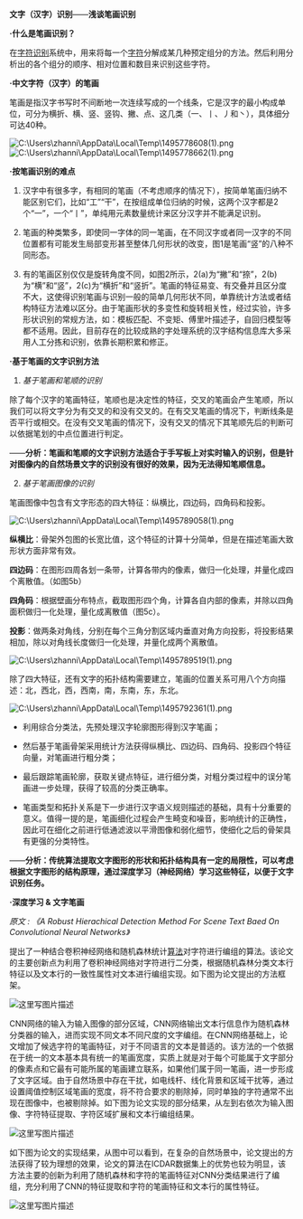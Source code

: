 **文字（汉字）识别**——**浅谈笔画识别**

**·什么是笔画识别？**

在[字符识别](http://baike.baidu.com/item/%E5%AD%97%E7%AC%A6%E8%AF%86%E5%88%AB)系统中，用来将每一个[字符](http://baike.baidu.com/item/%E5%AD%97%E7%AC%A6)分解成某几种预定组分的方法。然后利用分析出的各个组分的顺序、相对位置和数目来识别这些字符。

**·中文字符（汉字）的笔画**

笔画是指汉字书写时不间断地一次连续写成的一个线条，它是汉字的最小构成单位，可分为横折、横、竖、竖钩、撇、点、这几类（一、丨、丿和丶），具体细分可达40种。

![C:\\Users\\zhanni\\AppData\\Local\\Temp\\1495778608(1).png](bhsb/media/image1.png)
![C:\\Users\\zhanni\\AppData\\Local\\Temp\\1495778662(1).png](bhsb/media/image2.png)

**·按笔画识别的难点**

1.  汉字中有很多字，有相同的笔画（不考虑顺序的情况下），按简单笔画归纳不能区别它们，比如“工”“干”，在按组成单位归纳的时候，这两个汉字都是2个“一”，一个“丨”，单纯用元素数量统计来区分汉字并不能满足识别。

2.  笔画的种类繁多，即使同一字体的同一笔画，在不同汉字或者同一汉字的不同位置都有可能发生局部变形甚至整体几何形状的改变，图1是笔画“竖”的八种不同形态。

3.  有的笔画区别仅仅是旋转角度不同，如图2所示，2(a)为“撇”和“捺”，2(b)为“横”和“竖”，2(c)为“横折”和“竖折”。笔画的特征易变、有交叠并且区分度不大，这使得识别笔画与识别一般的简单几何形状不同，单靠统计方法或者结构特征方法难以区分。由于笔画形状的多变性和旋转相关性，经过实验，许多形状识别的常规方法，如：模板匹配、不变矩、傅里叶描述子，自回归模型等都不适用。因此，目前存在的比较成熟的字处理系统的汉字结构信息库大多采用人工分拣和识别，依靠长期积累和修正。

**·基于笔画的文字识别方法**

1.  *基于笔画和笔顺的识别*

除了每个汉字的笔画特征，笔顺也是决定性的特征，交叉的笔画会产生笔顺，所以我们可以将文字分为有交叉的和没有交叉的。在有交叉笔画的情况下，判断线条是否平行或相交。在没有交叉笔画的情况下，没有交叉的情况下其笔顺先后的判断可以依据笔划的中点位置进行判定。

——**分析：笔画和笔顺的文字识别方法适合于手写板上对实时输入的识别，但是针对图像内的自然场景文字的识别没有很好的效果，因为无法得知笔顺信息。**

2.  *基于笔画图像的识别*

笔画图像中包含有文字形态的四大特征：纵横比，四边码，四角码和投影。

![C:\\Users\\zhanni\\AppData\\Local\\Temp\\1495789058(1).png](bhsb/media/image3.png)

**纵横比**：骨架外包图的长宽比值，这个特征的计算十分简单，但是在描述笔画大致形状方面非常有效。

**四边码**：在图形四周各划一条带，计算各带内的像素，做归一化处理，并量化成四个离散值。（如图5b）

**四角码**：根据壁画分布特点，截取图形四个角，计算各自内部的像素，并除以四角面积做归一化处理，量化成离散值（图5c）。

**投影**：做两条对角线，分别在每个三角分割区域内垂直对角方向投影，将投影结果相加，除以对角线长度做归一化处理，并量化成两个离散值。

![C:\\Users\\zhanni\\AppData\\Local\\Temp\\1495789519(1).png](bhsb/media/image4.png)

除了四大特征，还有文字的拓扑结构需要建立，笔画的位置关系可用八个方向描述：北，西北，西，西南，南，东南，东，东北。

![C:\\Users\\zhanni\\AppData\\Local\\Temp\\1495792361(1).png](bhsb/media/image5.png)

-   利用综合分类法，先预处理汉字轮廓图形得到汉字笔画；

-   然后基于笔画骨架采用统计方法获得纵横比、四边码、四角码、投影四个特征向量，对笔画进行粗分类；

-   最后跟踪笔画轮廓，获取关键点特征，进行细分类，对粗分类过程中的误分笔画进一步处理，获得了较高的分类正确率。

-   笔画类型和拓扑关系是下一步进行汉字语义规则描述的基础，具有十分重要的意义。值得一提的是，笔画细化过程会产生畸变和噪音，影响统计的正确性，因此可在细化之前进行低通滤波以平滑图像和弱化细节，使细化之后的骨架具有更强的分类特性。

——**分析：传统算法提取文字图形的形状和拓扑结构具有一定的局限性，可以考虑根据文字图形的结构原理，通过深度学习（神经网络）学习这些特征，以便于文字识别任务。**

**·深度学习 & 文字笔画**

*原文 : 《A Robust Hierachical Detection Method For Scene Text Baed On Convolutional Neural Networks》*

提出了一种结合卷积神经网络和随机森林统计[算法](http://lib.csdn.net/base/datastructure)对字符进行编组的算法。该论文的主要创新点为利用了卷积神经网络对字符进行二分类，根据随机森林分类文本行特征以及文本行的一致性属性对文本进行编组实现。如下图为论文提出的方法框架。 

![这里写图片描述](bhsb/media/image6.png)

CNN网络的输入为输入图像的部分区域，CNN网络输出文本行信息作为随机森林分类器的输入，进而实现不同文本不同尺度的文字编组。在CNN网络基础上，论文增加了候选字符的笔画特征，对于不同语言的文本是普适的。该方法的一个依据在于统一的文本基本具有统一的笔画宽度，实质上就是对于每个可能属于文字部分的像素点和它最有可能所属的笔画建立联系，如果他们属于同一笔画，进一步形成了文字区域。由于自然场景中存在干扰，如电线杆、线化背景和区域干扰等，通过设置阈值控制区域笔画的宽度，将不符合要求的剔除掉，同时单独的字符通常不出现在图像中，也被剔除掉。如下图为论文实现的部分结果，从左到右依次为输入图像、字符特征提取、字符区域扩展和文本行编组结果。 

![这里写图片描述](bhsb/media/image7.png)

如下图为论文的实现结果，从图中可以看到，在复杂的自然场景中，论文提出的方法获得了较为理想的效果，论文的算法在ICDAR数据集上的优势也较为明显，该方法主要的创新为利用了随机森林和字符的笔画特征对CNN分类结果进行了编组，充分利用了CNN的特征提取和字符的笔画特征和文本行的属性特征。

![这里写图片描述](bhsb/media/image8.png)
